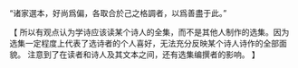 “诸家選本，好尚爲偏，各取合於己之格調者，以爲善盡于此。”

【
所以有观点认为学诗应该读某个诗人的全集，而不是其他人制作的选集。因为选集一定程度上代表了选诗者的个人喜好，无法充分反映某个诗人诗作的全部面貌。
注意到了在读者和诗人及其文本之间，还有选集编撰者的影响。
】